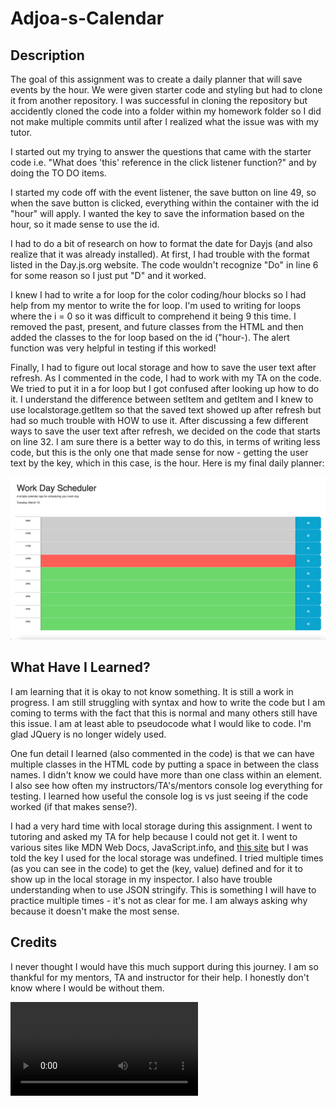 # Adjoa-s-Calendar

## Description
The goal of this assignment was to create a daily planner that will save events by the hour. We were given starter code and styling but had to clone it from another repository. I was successful in cloning the repository but accidently cloned the code into a folder within my homework folder so I did not make multiple commits until after I realized what the issue was with my tutor. 

I started out my trying to answer the questions that came with the starter code i.e. "What does 'this' reference in the click listener function?" and by doing the TO DO items. 

I started my code off with the event listener, the save button on line 49, so when the save button is clicked, everything within the container with the id "hour" will apply. I wanted the key to save the information based on the hour, so it made sense to use the id. 

I had to do a bit of research on how to format the date for Dayjs (and also realize that it was already installed). At first, I had trouble with the format listed in the Day.js.org website. The code wouldn't recognize "Do" in line 6 for some reason so I just put "D" and it worked. 

I knew I had to write a for loop for the color coding/hour blocks so I had help from my mentor to write the for loop. I'm used to writing for loops where the i = 0 so it was difficult to comprehend it being 9 this time. I removed the past, present, and future classes from the HTML and then added the classes to the for loop based on the id ("hour-). The alert function was very helpful in testing if this worked! 

Finally, I had to figure out local storage and how to save the user text after refresh. As I commented in the code, I had to work with my TA on the code. We tried to put it in a for loop but I got confused after looking up how to do it. I understand the difference between setItem and getItem and I knew to use localstorage.getItem so that the saved text showed up after refresh but had so much trouble with HOW to use it. After discussing a few different ways to save the user text after refresh, we decided on the code that starts on line 32. I am sure there is a better way to do this, in terms of writing less code, but this is the only one that made sense for now - getting the user text by the key, which in this case, is the hour. Here is my final daily planner:  

<img src="./Assets/Screenshot 2024-03-12 at 12.47.18 PM.png" alt = "screenshot of my finished assignment">

## What Have I Learned?
I am learning that it is okay to not know something. It is still a work in progress. I am still struggling with syntax and how to write the code but I am coming to terms with the fact that this is normal and many others still have this issue. I am at least able to pseudocode what I would like to code. I'm glad JQuery is no longer widely used. 

One fun detail I learned (also commented in the code) is that we can have multiple classes in the HTML code by putting a space in between the class names. I didn't know we could have more than one class within an element. I also see how often my instructors/TA's/mentors console log everything for testing. I learned how useful the console log is vs just seeing if the code worked (if that makes sense?). 

I had a very hard time with local storage during this assignment. I went to tutoring and asked my TA for help because I could not get it. I went to various sites like MDN Web Docs, JavaScript.info, and <a href="https://blog.logrocket.com/localstorage-javascript-complete-guide/" target="_blank" alt = "javascript guide">this site</a> but I was told the key I used for the local storage was undefined. I tried multiple times (as you can see in the code) to get the (key, value) defined and for it to show up in the local storage in my inspector. I also have trouble understanding when to use JSON stringify. This is something I will have to practice multiple times - it's not as clear for me. I am always asking why because it doesn't make the most sense. 

## Credits
I never thought I would have this much support during this journey. I am so thankful for my mentors, TA and instructor for their help. I honestly don't know where I would be without them.

<video src="./Assets/WorkDay_Scheduler_Screen Recording.mov" alt = "screen recording of my homework">

